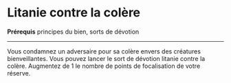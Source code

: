 # Litanie contre la colère

<p><strong>Prérequis</strong> principes du bien, sorts de dévotion</p>
<hr>
<p>Vous condamnez un adversaire pour sa colère envers des créatures bienveillantes. Vous pouvez lancer le sort de dévotion litanie contre la colère. Augmentez de 1 le nombre de points de focalisation de votre réserve.</p>